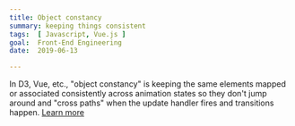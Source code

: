 ```yaml
---
title: Object constancy
summary: keeping things consistent
tags:  [ Javascript, Vue.js ]
goal:  Front-End Engineering
date:  2019-06-13

---
```


In D3, Vue, etc., "object constancy" is keeping the same elements mapped
or associated consistently across animation states so they don't jump
around and "cross paths" when the update handler fires and transitions
happen. [Learn more][docs]

[docs]: https://bost.ocks.org/mike/constancy
[ruby]: https://launchschool.com/blog/references-and-mutability-in-ruby
